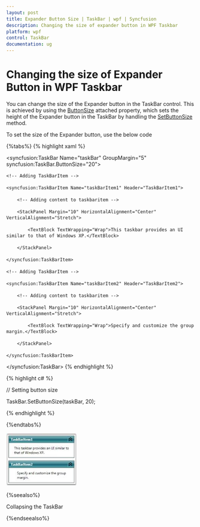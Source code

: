 ```yaml
---
layout: post
title: Expander Button Size | TaskBar | wpf | Syncfusion
description: Changing the size of expander button in WPF Taskbar
platform: wpf
control: TaskBar
documentation: ug
---
```


# Changing the size of Expander Button in WPF Taskbar

You can change the size of the Expander button in the TaskBar control. This is achieved by using the [ButtonSize](https://help.syncfusion.com/cr/wpf/Syncfusion.Windows.Tools.Controls.TaskBar.html#Syncfusion_Windows_Tools_Controls_TaskBar_ButtonSizeProperty) attached property, which sets the height of the Expander button in the TaskBar by handling the [SetButtonSize](https://help.syncfusion.com/cr/wpf/Syncfusion.Windows.Tools.Controls.TaskBar.html#Syncfusion_Windows_Tools_Controls_TaskBar_SetButtonSize_System_Windows_DependencyObject_System_Double_) method.

To set the size of the Expander button, use the below code

{%tabs%}
{% highlight xaml %}



<!-- Adding TaskBar that have button size is 20 -->

<syncfusion:TaskBar Name="taskBar" GroupMargin="5" syncfusion:TaskBar.ButtonSize="20">

    <!-- Adding TaskBarItem -->

    <syncfusion:TaskBarItem Name="taskBarItem1" Header="TaskBarItem1">

        <!-- Adding content to taskbaritem -->

        <StackPanel Margin="10" HorizontalAlignment="Center" 											VerticalAlignment="Stretch">

            <TextBlock TextWrapping="Wrap">This taskbar provides an UI similar to that of Windows XP.</TextBlock>

        </StackPanel>

    </syncfusion:TaskBarItem>

    <!-- Adding TaskBarItem -->

    <syncfusion:TaskBarItem Name="taskBarItem2" Header="TaskBarItem2">

        <!-- Adding content to taskbaritem -->

        <StackPanel Margin="10" HorizontalAlignment="Center" 											VerticalAlignment="Stretch">

            <TextBlock TextWrapping="Wrap">Specify and customize the group margin.</TextBlock>

        </StackPanel>

    </syncfusion:TaskBarItem>

</syncfusion:TaskBar>
{% endhighlight %}



{% highlight c# %}



// Setting button size

TaskBar.SetButtonSize(taskBar, 20);

{% endhighlight %}

{%endtabs%}

![WPF TaskBar button size](Changing-the-size-of-Expander-Button_images/Changing-the-size-of-Expander-Button_img1.jpeg)





{%seealso%}

Collapsing the TaskBar

{%endseealso%}

